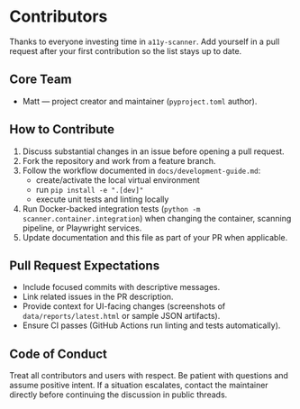 # Contributors

Thanks to everyone investing time in `a11y-scanner`. Add yourself in a pull
request after your first contribution so the list stays up to date.

## Core Team

- Matt — project creator and maintainer (`pyproject.toml` author).

## How to Contribute

1. Discuss substantial changes in an issue before opening a pull request.
2. Fork the repository and work from a feature branch.
3. Follow the workflow documented in `docs/development-guide.md`:
   - create/activate the local virtual environment
   - run `pip install -e ".[dev]"`
   - execute unit tests and linting locally
4. Run Docker-backed integration tests (`python -m scanner.container.integration`)
   when changing the container, scanning pipeline, or Playwright services.
5. Update documentation and this file as part of your PR when applicable.

## Pull Request Expectations

- Include focused commits with descriptive messages.
- Link related issues in the PR description.
- Provide context for UI-facing changes (screenshots of `data/reports/latest.html`
  or sample JSON artifacts).
- Ensure CI passes (GitHub Actions run linting and tests automatically).

## Code of Conduct

Treat all contributors and users with respect. Be patient with questions and
assume positive intent. If a situation escalates, contact the maintainer directly
before continuing the discussion in public threads.
